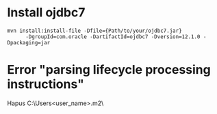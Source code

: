 # Install ojdbc7
```
mvn install:install-file -Dfile={Path/to/your/ojdbc7.jar}
      -DgroupId=com.oracle -DartifactId=ojdbc7 -Dversion=12.1.0 -Dpackaging=jar
```

# Error "parsing lifecycle processing instructions"
Hapus C:\Users\<user_name>\.m2\
